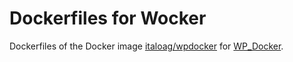 # Dockerfiles for Wocker

Dockerfiles of the Docker image [italoag/wpdocker](https://registry.hub.docker.com/u/italoag/wpdocker/) for [WP_Docker](http://wpdocker.github.io/).
